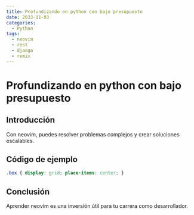 ```yaml
---
title: Profundizando en python con bajo presupuesto
date: 2033-11-03
categories:
  - Python
tags:
  - neovim
  - rest
  - django
  - remix
---
```


# Profundizando en python con bajo presupuesto

## Introducción

Con neovim, puedes resolver problemas complejos y crear soluciones escalables.

## Código de ejemplo

```css
.box { display: grid; place-items: center; }
```

## Conclusión

Aprender neovim es una inversión útil para tu carrera como desarrollador.